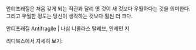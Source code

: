 안티프래질은 처음 갖게 되는 직관과 달리 옛 것이 새 것보다 우월하다는 것을 의미한다. 그리고 우월한 정도는 당신이 생각하는 것보다 훨씬 더 크다.

안티프래질 Antifragile | 나심 니콜라스 탈레브, 안세민 저

리디북스에서 자세히 보기: